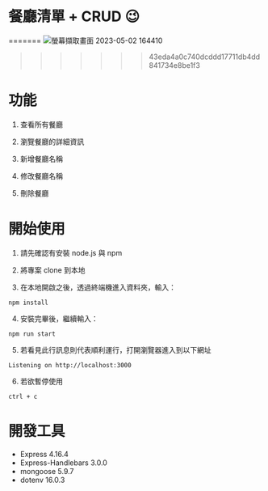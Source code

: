 # 餐廳清單 + CRUD :wink:


=======
![螢幕擷取畫面 2023-05-02 164410](https://user-images.githubusercontent.com/115865251/235627761-9c308f80-276a-4eb8-9610-4de55ac287c6.jpg)

>>>>>>> 43eda4a0c740dcddd17711db4dd841734e8be1f3

<h1> 功能 </h1>

1. 查看所有餐廳

2. 瀏覽餐廳的詳細資訊

3. 新增餐廳名稱

4. 修改餐廳名稱

5. 刪除餐廳

# 開始使用

1. 請先確認有安裝 node.js 與 npm

2. 將專案 clone 到本地

3. 在本地開啟之後，透過終端機進入資料夾，輸入：

```
npm install
```

4. 安裝完畢後，繼續輸入：

```
npm run start
```

5. 若看見此行訊息則代表順利運行，打開瀏覽器進入到以下網址

```
Listening on http://localhost:3000
```

6. 若欲暫停使用

```
ctrl + c
```

# 開發工具

- Express 4.16.4
- Express-Handlebars 3.0.0
- mongoose 5.9.7
- dotenv 16.0.3
